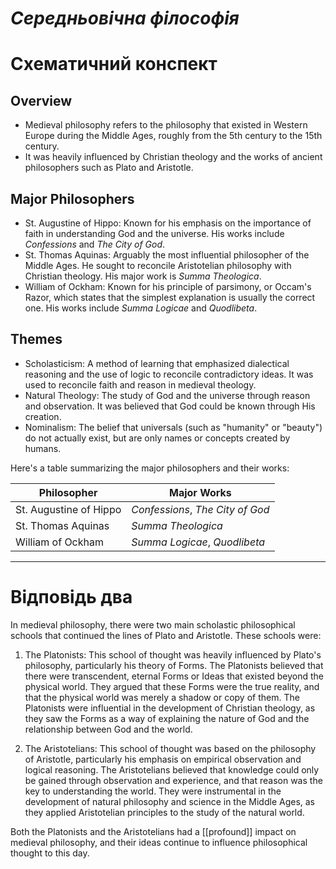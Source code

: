 # _Середньовічна філософія_

# Схематичний конспект

## Overview

- Medieval philosophy refers to the philosophy that existed in Western Europe during the Middle Ages, roughly from the 5th century to the 15th century.
- It was heavily influenced by Christian theology and the works of ancient philosophers such as Plato and Aristotle.

## Major Philosophers

- St. Augustine of Hippo: Known for his emphasis on the importance of faith in understanding God and the universe. His works include _Confessions_ and _The City of God_.
- St. Thomas Aquinas: Arguably the most influential philosopher of the Middle Ages. He sought to reconcile Aristotelian philosophy with Christian theology. His major work is _Summa Theologica_.
- William of Ockham: Known for his principle of parsimony, or Occam's Razor, which states that the simplest explanation is usually the correct one. His works include _Summa Logicae_ and _Quodlibeta_.

## Themes

- Scholasticism: A method of learning that emphasized dialectical reasoning and the use of logic to reconcile contradictory ideas. It was used to reconcile faith and reason in medieval theology.
- Natural Theology: The study of God and the universe through reason and observation. It was believed that God could be known through His creation.
- Nominalism: The belief that universals (such as "humanity" or "beauty") do not actually exist, but are only names or concepts created by humans.

Here's a table summarizing the major philosophers and their works:

| Philosopher            | Major Works                      |
| ---------------------- | -------------------------------- |
| St. Augustine of Hippo | _Confessions_, _The City of God_ |
| St. Thomas Aquinas     | _Summa Theologica_               |
| William of Ockham      | _Summa Logicae_, _Quodlibeta_    |

---

# Відповідь два

In medieval philosophy, there were two main scholastic philosophical schools that continued the lines of Plato and Aristotle. These schools were:

1. The Platonists: This school of thought was heavily influenced by Plato's philosophy, particularly his theory of Forms. The Platonists believed that there were transcendent, eternal Forms or Ideas that existed beyond the physical world. They argued that these Forms were the true reality, and that the physical world was merely a shadow or copy of them. The Platonists were influential in the development of Christian theology, as they saw the Forms as a way of explaining the nature of God and the relationship between God and the world.

2. The Aristotelians: This school of thought was based on the philosophy of Aristotle, particularly his emphasis on empirical observation and logical reasoning. The Aristotelians believed that knowledge could only be gained through observation and experience, and that reason was the key to understanding the world. They were instrumental in the development of natural philosophy and science in the Middle Ages, as they applied Aristotelian principles to the study of the natural world.

Both the Platonists and the Aristotelians had a [[profound]] impact on medieval philosophy, and their ideas continue to influence philosophical thought to this day.
